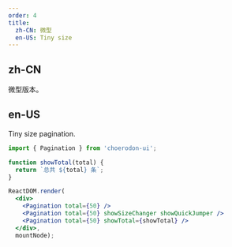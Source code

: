 ```yaml
---
order: 4
title:
  zh-CN: 微型
  en-US: Tiny size
---
```


## zh-CN

微型版本。

## en-US

Tiny size pagination.

````jsx
import { Pagination } from 'choerodon-ui';

function showTotal(total) {
  return `总共 ${total} 条`;
}

ReactDOM.render(
  <div>
    <Pagination total={50} />
    <Pagination total={50} showSizeChanger showQuickJumper />
    <Pagination total={50} showTotal={showTotal} />
  </div>,
  mountNode);
````

<style>
#components-pagination-demo-mini .c7n-pagination:not(:last-child) {
  margin-bottom: 24px;
}
</style>
